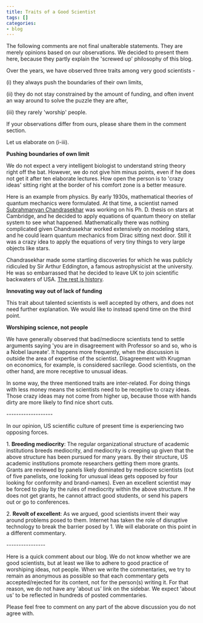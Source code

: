 ```yaml
---
title: Traits of a Good Scientist
tags: []
categories:
- blog
---
```

The following comments are not final unalterable statements. They are merely
opinions based on our observations. We decided to present them here, because
they partly explain the 'screwed up' philosophy of this blog.
<!--more-->

Over the years, we have observed three traits among very good scientists -

(i) they always push the boundaries of their own limits,

(ii) they do not stay constrained by the amount of funding, and often invent
an way around to solve the puzzle they are after,

(iii) they rarely 'worship' people.

If your observations differ from ours, please share them in the comment
section.

Let us elaborate on (i-iii).

**Pushing boundaries of own limit**

We do not expect a very intelligent biologist to understand string theory
right off the bat. However, we do not give him minus points, even if he does
not get it after ten elaborate lectures. How open the person is to 'crazy
ideas' sitting right at the border of his comfort zone is a better measure.

Here is an example from physics. By early 1930s, mathematical theories of
quantum mechanics were formulated. At that time, a scientist named
[Subrahmanyan
Chandrasekhar](http://en.wikipedia.org/wiki/Subrahmanyan_Chandrasekhar) was
working on his Ph. D. thesis on stars at Cambridge, and he decided to apply
equations of quantum theory on stellar system to see what happened.
Mathematically there was nothing complicated given Chandrasekhar worked
extensively on modeling stars, and he could learn quantum mechanics from Dirac
sitting next door. Still it was a crazy idea to apply the equations of very
tiny things to very large objects like stars.

Chandrasekhar made some startling discoveries for which he was publicly
ridiculed by Sir Arthur Eddington, a famous astrophysicist at the university.
He was so embarrassed that he decided to leave UK to join scientific
backwaters of USA. [The rest is
history](http://en.wikipedia.org/wiki/Subrahmanyan_Chandrasekhar).

**Innovating way out of lack of funding**

This trait about talented scientists is well accepted by others, and does not
need further explanation. We would like to instead spend time on the third
point.

**Worshiping science, not people**

We have generally observed that bad/mediocre scientists tend to settle
arguments saying 'you are in disagreement with Professor so and so, who is a
Nobel laureate'. It happens more frequently, when the discussion is outside
the area of expertise of the scientist. Disagreement with Krugman on
economics, for example, is considered sacrilege. Good scientists, on the other
hand, are more receptive to unusual ideas.

In some way, the three mentioned traits are inter-related. For doing things
with less money means the scientists need to be receptive to crazy ideas.
Those crazy ideas may not come from higher up, because those with hands dirty
are more likely to find nice short cuts.

\-------------------

In our opinion, US scientific culture of present time is experiencing two
opposing forces.

1\. **Breeding mediocrity**: The regular organizational structure of academic
institutions breeds mediocrity, and mediocrity is creeping up given that the
above structure has been pursued for many years. By their structure, US
academic institutions promote researchers getting them more grants. Grants are
reviewed by panels likely dominated by mediocre scientists (out of five
panelists, one looking for unusual ideas gets opposed by four looking for
conformity and brand-names). Even an excellent scientist may be forced to play
by the rules of mediocrity within the above structure. If he does not get
grants, he cannot attract good students, or send his papers out or go to
conferences.

2\. **Revolt of excellent**: As we argued, good scientists invent their way
around problems posed to them. Internet has taken the role of disruptive
technology to break the barrier posed by 1. We will elaborate on this point in
a different commentary.

\----------------

Here is a quick comment about our blog. We do not know whether we are good
scientists, but at least we like to adhere to good practice of worshiping
ideas, not people. When we write the commentaries, we try to remain as
anonymous as possible so that each commentary gets accepted/rejected for its
content, not for the person(s) writing it. For that reason, we do not have any
'about us' link on the sidebar. We expect 'about us' to be reflected in
hundreds of posted commentaries.

Please feel free to comment on any part of the above discussion you do not
agree with.

